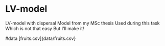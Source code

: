 # LV-model
LV-model with dispersal
Model from my MSc thesis
Used during this task
Which is not that easy
But I'll make it!

#data
[fruits.csv]{data/fruits.csv}

